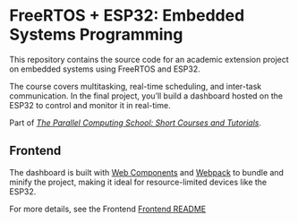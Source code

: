 # FreeRTOS + ESP32: Embedded Systems Programming

This repository contains the source code for an academic extension project on embedded systems using FreeRTOS and ESP32.

The course covers multitasking, real-time scheduling, and inter-task communication. In the final project, you’ll build a dashboard hosted on the ESP32 to control and monitor it in real-time.

Part of [*The Parallel Computing School: Short Courses and Tutorials*](https://github.com/rogerioag/ecp-minicursos).

## Frontend

The dashboard is built with [Web Components](https://developer.mozilla.org/en-US/docs/Web/API/Web_components) and [Webpack](https://webpack.js.org/) to bundle and minify the project, making it ideal for resource-limited devices like the ESP32.

For more details, see the Frontend [Frontend README](./frontend/README.md)
